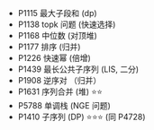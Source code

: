 * P1115 最大子段和 (dp)
* P1138 topk 问题 (快速选择)
* P1168 中位数 (对顶堆)
* P1177 排序 (归并)
* P1226 快速幂 (倍增)
* P1439 最长公共子序列 (LIS, 二分)
* P1908 逆序对 （归并）
* P1631 序列合并 (堆) ⭐️⭐️
* P5788 单调栈 (NGE 问题)
* P1410 子序列 (DP) ⭐️⭐️⭐️  (同 P4728)
